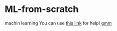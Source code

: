 # ML-from-scratch
machin learning
You can use [this link](https://distill.pub/2016/misread-tsne/) for help!
[gmm](https://github.com/mahtaz/ML-from-scratch/tree/main/PCA_kmeans_GMM/)
